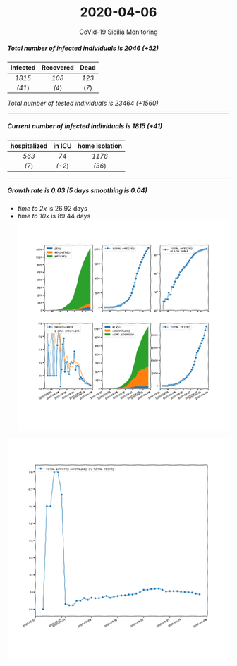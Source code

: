 <div align='center'>

# 2020-04-06
CoVid-19 Sicilia Monitoring
</div>

##### Total number of infected individuals is 2046 (+52)
Infected | Recovered | Dead
:---: | :---: | :---:
*1815* | *108* | *123*
*(41*) | *(4*) | (*7*)

*Total number of tested individuals is 23464 (+1560)*
***
##### Current number of infected individuals is 1815 (+41)
hospitalized | in ICU | home isolation
:---: | :---: | :---:
*563* |*74* |*1178*
*(7*) |*(-2*) |*(36*)
***
##### Growth rate is 0.03 (5 days smoothing is 0.04)
- *time to 2x* is 26.92 days
- *time to 10x* is 89.44 days
![stats][stats]

![infected_normalized][infected_normalized]

[stats]: stats_Sicilia.png
[infected_normalized]: infected_normalized_Sicilia.png
